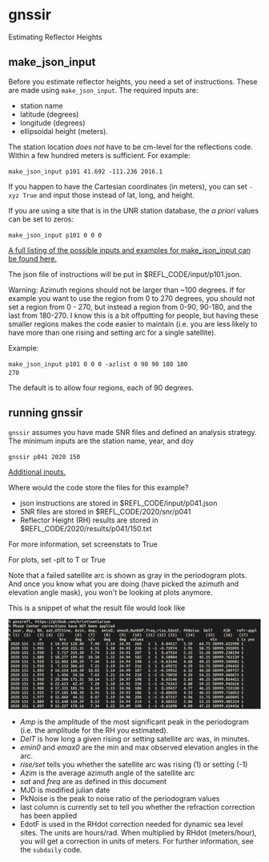 # **gnssir**

Estimating Reflector Heights 

## make_json_input 

Before you estimate reflector heights, you need a set 
of instructions. These are made using <code>make_json_input</code>. 
The required inputs are: 

* station name 
* latitude (degrees)  
* longitude (degrees) 
* ellipsoidal height (meters). 

The station location *does not* have to be cm-level for the reflections code. Within a few hundred meters is 
sufficient. For example: 

<CODE>make_json_input p101 41.692 -111.236 2016.1</CODE>

If you happen to have the Cartesian coordinates (in meters), you can 
set <code>-xyz True</code> and input those instead of lat, long, and height.

If you are using a site that is in the UNR station database, the *a priori* values can be set to zeros:

<CODE>make_json_input p101 0 0 0 </CODE>

[A full listing of the possible inputs and examples for make_json_input can be found here.](https://gnssrefl.readthedocs.io/en/latest/api/gnssrefl.make_json_input.html)

The json file of instructions will be put in $REFL_CODE/input/p101.json. 

Warning: Azimuth regions should not be larger than ~100 degrees. If for example you want to use the region from 0 to 
270 degrees, you should not set a region from 0 - 270, but instead a region from 0-90, 90-180, and the last
from 180-270. I know this is a bit offputting for people, but having these smaller regions makes the code
easier to maintain (i.e. you are less likely to have more than one rising and setting arc for a single satellite).

Example:

<CODE>make_json_input p101 0 0 0   -azlist 0 90 90 180 180 270</CODE>

The default is to allow four regions, each of 90 degrees.  


## running gnssir

<code>gnssir</code> assumes you have made SNR files and defined an analysis strategy.
The minimum inputs are the station name, year, and doy

<CODE>gnssir p041 2020 150</CODE> 

[Additional inputs.](https://gnssrefl.readthedocs.io/en/latest/api/gnssrefl.gnssir_cl.html)

Where would the code store the files for this example?

- json instructions are stored in $REFL_CODE/input/p041.json
- SNR files are stored in $REFL_CODE/2020/snr/p041
- Reflector Height (RH) results are stored in $REFL_CODE/2020/results/p041/150.txt

For more information, set screenstats to True

For plots, set -plt to T or True

Note that a failed satellite arc is shown as gray in the periodogram plots. And once you know what you are doing (have picked
the azimuth and elevation angle mask), you won't be looking at plots anymore.

This is a snippet of what the result file would look like

<img src="../_static/results-snippet.png" width="600">

- *Amp* is the amplitude of the most significant peak in the periodogram (i.e. the amplitude for the RH you estimated).  
- *DelT* is how long a given rising or setting satellite arc was, in minutes. 
- *emin0* and *emax0* are the min and max observed elevation angles in the arc.
- *rise/set* tells you whether the satellite arc was rising (1) or setting (-1)
- *Azim* is the average azimuth angle of the satellite arc
- *sat* and *freq* are as defined in this document
- MJD is modified julian date
- PkNoise is the peak to noise ratio of the periodogram values
- last column is currently set to tell you whether the refraction correction has been applied 
- EdotF is used in the RHdot correction needed for dynamic sea level sites. The units are hours/rad.
When multiplied by RHdot (meters/hour), you will get a correction in units of meters. For further
information, see the <code>subdaily</code> code.



